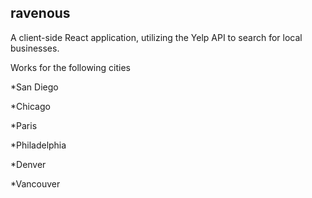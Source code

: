 ## ravenous

A client-side React application, utilizing the Yelp API to search for local businesses.

Works for the following cities

*San Diego

*Chicago

*Paris

*Philadelphia

*Denver

*Vancouver
